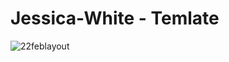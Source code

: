 # Jessica-White - Temlate

![22feblayout](https://user-images.githubusercontent.com/25200958/28017164-edb5123c-6588-11e7-951b-8f375cb90a54.png)
